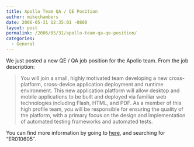 ```yaml
---
title: Apollo Team QA / QE Position
author: mikechambers
date: 2006-05-31 12:35:01 -0800
layout: post
permalink: /2006/05/31/apollo-team-qa-qe-position/
categories:
  - General
---
```



We just posted a new QE / QA job position for the Apollo team. From the job description:

> You will join a small, highly motivated team developing a new cross-platform, cross-device application deployment and runtime environment. This new application platform will allow desktop and mobile applications to be built and deployed via familiar web technologies including Flash, HTML, and PDF. As a member of this high profile team, you will be responsible for ensuring the quality of the platform, with a primary focus on the design and implementation of automated testing frameworks and automated tests.

You can find more information by going to [here][1], and searching for &#8220;ER010605&#8243;.

 [1]: http://cooljobs.adobe.com/frameset.html?goto=er-joblist